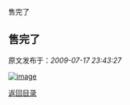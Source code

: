 售完了
## 售完了

 原文发布于：*2009-07-17 23:43:27*

[![image](https&#58;//lpqaaa.bay.livefilestore.com/y1mG21AcbkHI8nGmnr2qqu2MUhBuMrSL_pC1KDnaIXPtz9n9C1Jz21yzR49tzlzXWHYb6nRpE_KhzmWRhS95N5BQKtifzqeGkfOWLrVyFpADM-QszJBdDH9JAgnNg-qpMi8_9PiLvpjPtA7X1DpoXT8Nw/image_thumb[1].png)](https&#58;//lpqaaa.bay.livefilestore.com/y1mL7MK6W7qcn7_I7GwS4pVUp1qeKtBtxVztBz8qc3r5-i9FfsPNyG66W-dbSi4KwnF6K-kTaRga_vVV44oJD5UdRr_iyDKCw53cYXvSPH92tIIgTpb3rIBBlUbMhSqNrjFc0hRINCGXd7ZOobXqaX3Nw/image[3]%20046ED755.png)

[返回目录](index.html)
